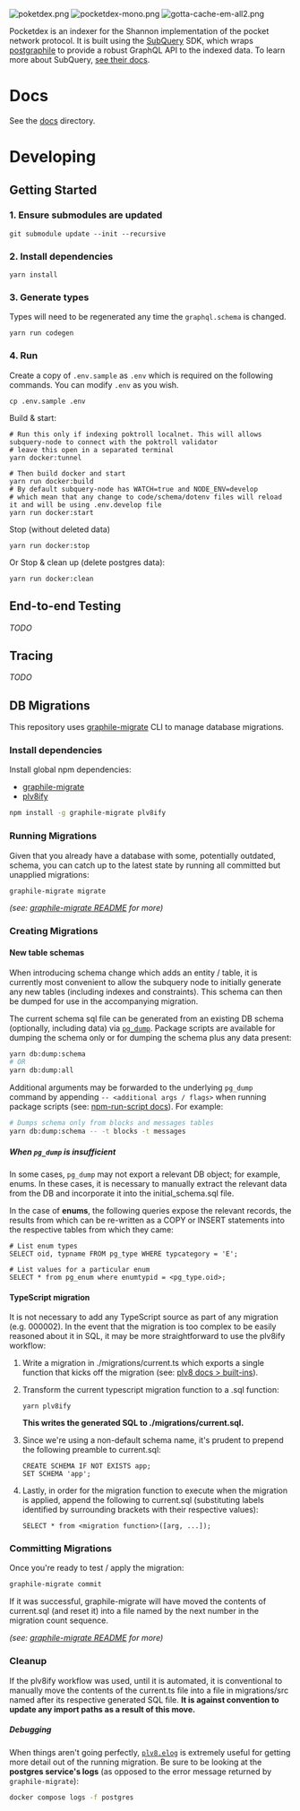 ![poketdex.png](docs%2Fassets%2Fpoketdex.png)
![pocketdex-mono.png](docs%2Fassets%2Fpocketdex-mono.png)
![gotta-cache-em-all2.png](docs%2Fassets%2Fgotta-cache-em-all2.png)

Pocketdex is an indexer for the Shannon implementation of the pocket network protocol. 
It is built using the [SubQuery](https://subquery.network) SDK, which wraps [postgraphile](https://www.graphile.org/postgraphile/) to provide a robust GraphQL API to the indexed data. 
To learn more about SubQuery, [see their docs](https://academy.subquery.network).

# Docs

See the [docs](./docs/introduction.md) directory.

# Developing

## Getting Started

### 1. Ensure submodules are updated

```shell
git submodule update --init --recursive
```

### 2. Install dependencies

```shell
yarn install
```

### 3. Generate types

Types will need to be regenerated any time the `graphql.schema` is changed.

```shell
yarn run codegen
```

### 4. Run

Create a copy of `.env.sample` as `.env` which is required on the following commands.
You can modify `.env` as you wish.
```shell
cp .env.sample .env
```

Build & start:
```shell
# Run this only if indexing poktroll localnet. This will allows subquery-node to connect with the poktroll validator
# leave this open in a separated terminal
yarn docker:tunnel

# Then build docker and start
yarn run docker:build
# By default subquery-node has WATCH=true and NODE_ENV=develop 
# which mean that any change to code/schema/dotenv files will reload it and will be using .env.develop file
yarn run docker:start
```

Stop (without deleted data)
```shell
yarn run docker:stop
```

Or Stop & clean up (delete postgres data):
```shell
yarn run docker:clean
```

## End-to-end Testing

_TODO_

## Tracing

_TODO_

## DB Migrations

This repository uses [graphile-migrate](https://github.com/graphile/migrate) CLI to manage database migrations.

### Install dependencies

Install global npm dependencies:

- [graphile-migrate](https://github.com/graphile/migrate)
- [plv8ify](https://plv8.github.io/)

```bash
npm install -g graphile-migrate plv8ify
```

### Running Migrations

Given that you already have a database with some, potentially outdated, schema, you can catch up to the latest state by running all committed but unapplied migrations:

```bash
graphile-migrate migrate
```

_(see: [graphile-migrate README](https://github.com/graphile/migrate#usage) for more)_

### Creating Migrations

#### New table schemas

When introducing schema change which adds an entity / table, it is currently most convenient to allow the subquery node to initially generate any new tables (including indexes and constraints).
This schema can then be dumped for use in the accompanying migration.

The current schema sql file can be generated from an existing DB schema (optionally, including data) via [`pg_dump`](https://www.postgresql.org/docs/current/app-pgdump.html).
Package scripts are available for dumping the schema only or for dumping the schema plus any data present:
```bash
yarn db:dump:schema
# OR
yarn db:dump:all
```

Additional arguments may be forwarded to the underlying `pg_dump` command by appending `-- <additional args / flags>` when running package scripts (see: [npm-run-script docs](https://docs.npmjs.com/cli/v6/commands/npm-run-script)). For example:

```bash
# Dumps schema only from blocks and messages tables
yarn db:dump:schema -- -t blocks -t messages
```

##### When `pg_dump` is insufficient

In some cases, `pg_dump` may not export a relevant DB object; for example, enums.
In these cases, it is necessary to manually extract the relevant data from the DB and incorporate it into the initial_schema.sql file.

In the case of **enums**, the following queries expose the relevant records, the results from which can be re-written as a COPY or INSERT statements into the respective tables from which they came:

```
# List enum types
SELECT oid, typname FROM pg_type WHERE typcategory = 'E';

# List values for a particular enum
SELECT * from pg_enum where enumtypid = <pg_type.oid>;
```

#### TypeScript migration

It is not necessary to add any TypeScript source as part of any migration (e.g. 000002).
In the event that the migration is too complex to be easily reasoned about it in SQL, it may be more straightforward to use the plv8ify workflow:

1. Write a migration in ./migrations/current.ts which exports a single function that kicks off the migration (see: [plv8 docs > built-ins](https://plv8.github.io/#plv8-built-ins)).
2. Transform the current typescript migration function to a .sql function:
    ```
    yarn plv8ify
    ```

   **This writes the generated SQL to ./migrations/current.sql.**
3. Since we're using a non-default schema name, it's prudent to prepend the following preamble to current.sql:
    ```
    CREATE SCHEMA IF NOT EXISTS app;
    SET SCHEMA 'app';
    ```
4. Lastly, in order for the migration function to execute when the migration is applied, append the following to current.sql (substituting labels identified by surrounding brackets with their respective values):
    ```
    SELECT * from <migration function>([arg, ...]);
    ```

### Committing Migrations

Once you're ready to test / apply the migration:
```bash
graphile-migrate commit
```

If it was successful, graphile-migrate will have moved the contents of current.sql (and reset it) into a file named by the next number in the migration count sequence.

_(see: [graphile-migrate README](https://github.com/graphile/migrate#usage) for more)_

### Cleanup

If the plv8ify workflow was used, until it is automated, it is conventional to manually move the contents of the current.ts file into a file in migrations/src named after its respective generated SQL file.
**It is against convention to update any import paths as a result of this move.**

##### Debugging

When things aren't going perfectly, [`plv8.elog`](https://plv8.github.io/#plv8-built-ins) is extremely useful for getting more detail out of the running migration.
Be sure to be looking at the **postgres service's logs** (as opposed to the error message returned by `graphile-migrate`):

```bash
docker compose logs -f postgres
```

